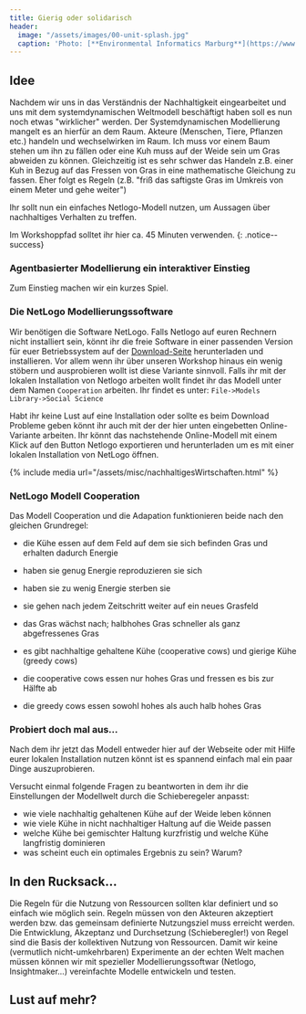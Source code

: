 ```yaml
---
title: Gierig oder solidarisch
header:
  image: "/assets/images/00-unit-splash.jpg"
  caption: 'Photo: [**Environmental Informatics Marburg**](https://www.flickr.com/environmentalinformatics-marburg/)'
---
```



## Idee
Nachdem wir uns in das Verständnis der Nachhaltigkeit eingearbeitet und uns mit dem systemdynamischen Weltmodell beschäftigt haben soll es nun noch etwas "wirklicher" werden. Der Systemdynamischen Modellierung mangelt es an hierfür an dem Raum. Akteure (Menschen, Tiere, Pflanzen etc.) handeln und wechselwirken im Raum. Ich muss vor einem Baum stehen um ihn zu fällen oder eine Kuh muss auf der Weide sein um Gras abweiden zu können.
Gleichzeitig ist es sehr schwer das Handeln z.B. einer Kuh in Bezug auf das Fressen von Gras in eine mathematische Gleichung zu fassen. Eher folgt es Regeln (z.B. "friß das saftigste Gras im Umkreis von einem Meter und gehe weiter")

Ihr sollt nun ein einfaches Netlogo-Modell nutzen, um Aussagen über nachhaltiges Verhalten zu treffen. 

Im Workshoppfad solltet ihr hier ca. 45 Minuten verwenden.
{: .notice--success}

<!--more-->

### Agentbasierter Modellierung ein interaktiver Einstieg
Zum Einstieg machen wir ein kurzes Spiel.

### Die NetLogo Modellierungssoftware
Wir benötigen die Software NetLogo. Falls Netlogo auf euren Rechnern nicht installiert sein, könnt ihr die freie Software in einer passenden Version für euer Betriebssystem auf der [Download-Seite](https://ccl.northwestern.edu/netlogo/6.2.0/) herunterladen und installieren. Vor allem wenn ihr über unseren Workshop hinaus ein wenig stöbern und ausprobieren wollt ist diese Variante sinnvoll.
Falls ihr mit der lokalen Installation von Netlogo arbeiten wollt findet ihr das Modell unter dem Namen `Cooperation` arbeiten. Ihr findet es unter:
`File->Models Library->Social Science`

Habt ihr keine Lust auf eine Installation oder sollte es beim Download Probleme geben könnt ihr auch mit der der hier unten eingebetten Online-Variante arbeiten. Ihr könnt das nachstehende Online-Modell mit einem Klick auf den  Button Netlogo exportieren und herunterladen um es mit einer lokalen Installation von NetLogo öffnen.

{% include media url="/assets/misc/nachhaltigesWirtschaften.html" %}

### NetLogo Modell Cooperation
Das Modell Cooperation und die Adapation funktionieren beide nach den gleichen Grundregel:

* die Kühe essen auf dem Feld auf dem sie sich befinden Gras und erhalten dadurch Energie
* haben sie genug Energie reproduzieren sie sich
* haben sie zu wenig Energie sterben sie
* sie gehen nach jedem Zeitschritt weiter auf ein neues Grasfeld
* das Gras wächst nach; halbhohes Gras schneller als ganz abgefressenes Gras

* es gibt nachhaltige gehaltene Kühe (cooperative cows) und gierige Kühe (greedy cows)
* die cooperative cows essen nur hohes Gras und fressen es bis zur Hälfte ab
* die greedy cows essen sowohl hohes als auch halb hohes Gras 

### Probiert doch mal aus...
Nach dem ihr jetzt das Modell entweder hier auf der Webseite oder mit Hilfe eurer lokalen Installation nutzen könnt ist es spannend einfach mal ein paar Dinge auszuprobieren. 

Versucht einmal folgende Fragen zu beantworten in dem ihr die Einstellungen der Modellwelt durch die Schieberegeler anpasst:

* wie viele nachhaltig gehaltenen Kühe auf der Weide leben können
* wie viele Kühe in nicht nachhaltiger Haltung auf die Weide passen
* welche Kühe bei gemischter Haltung kurzfristig und welche Kühe langfristig dominieren
* was scheint euch ein optimales Ergebnis zu sein? Warum?


## In den Rucksack...

Die Regeln für die Nutzung von Ressourcen sollten klar definiert und so einfach wie möglich sein. 
Regeln müssen von den Akteuren akzeptiert werden bzw. das gemeinsam definierte Nutzungsziel muss erreicht werden.
Die Entwicklung, Akzeptanz und Durchsetzung (Schieberegler!) von Regel sind die Basis der kollektiven Nutzung von Ressourcen.
Damit wir keine (vermutlich nicht-umkehrbaren) Experimente an der echten Welt machen müssen können wir mit spezieller Modellierungssoftwar (Netlogo, Insightmaker...) vereinfachte Modelle entwickeln und testen.

## Lust auf mehr?
